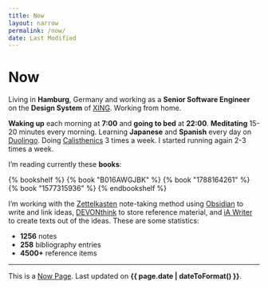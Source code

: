 ```yaml
---
title: Now
layout: narrow
permalink: /now/
date: Last Modified
---
```


# Now

Living in **Hamburg**, Germany and working as a **Senior Software Engineer** on the **Design System** of [XING](https://www.xing.com/). Working from home.

**Waking up** each morning at **7:00** and **going to bed** at **22:00**. **Meditating** 15-20 minutes every morning.
Learning **Japanese** and **Spanish** every day on [Duolingo](https://www.duolingo.com/profile/kogakure). Doing [Calisthenics](/calisthenics) 3 times a week. I started running again 2-3 times a week.

I’m reading currently these **books**:

{% bookshelf %}
{% book "B016AWGJBK" %}
{% book "1788164261" %}
{% book "1577315936" %}
{% endbookshelf %}

I’m working with the [Zettelkasten](https://zettelkasten.de/) note-taking method using [Obsidian](https://obsidian.md/) to write and link ideas, [DEVONthink](https://www.devontechnologies.com/apps/devonthink) to store reference material, and [iA Writer](https://ia.net/writer) to create texts out of the ideas. These are some statistics:

- **1256** notes
- **258** bibliography entries
- **4500+** reference items

---

This is a [Now Page](https://nownownow.com/). Last updated on **{{ page.date | dateToFormat() }}**.

